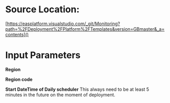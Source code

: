 # Source Location:
[https://easplatform.visualstudio.com/_git/Monitoring?path=%2FDeployment%2FPlatform%2FTemplates&version=GBmaster&_a=contents]()

# Input Parameters

**Region**

**Region code**

**Start DateTime of Daily scheduler**
This always need to be at least 5 minutes in the future on the moment of deployment. 
